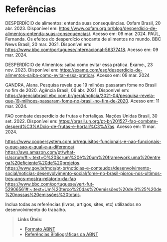 # Referências

DESPERDÍCIO de alimentos: entenda suas consequências. Oxfam Brasil, 20 abr. 2023. Disponível em: <https://www.oxfam.org.br/blog/desperdicio-de-alimentos-entenda-suas-consequencias/>. Acesso em: 09 mar. 2024. 
PAÚL, Fernanda. Os efeitos do desperdício chocante de alimentos no mundo. BBC News Brasil, 20 mar. 2021. Disponível em: <https://www.bbc.com/portuguese/internacional-56377418>. Acesso em: 09 mar. 2024. 

DESPERDÍCIO de Alimentos: saiba como evitar essa prática. Exame., 23 nov. 2023. Disponível em: <https://exame.com/esg/desperdicio-de-alimentos-saiba-como-evitar-essa-pratica/>. Acesso em: 09 mar. 2024

GANDRA, Alana. Pesquisa revela que 19 milhões passaram fome no Brasil no fim de 2020. Agência Brasil, 06 abr. 2021. Disponível em: <https://agenciabrasil.ebc.com.br/geral/noticia/2021-04/pesquisa-revela-que-19-milhoes-passaram-fome-no-brasil-no-fim-de-2020>. Acesso em: 11 mar. 2024.

FAO combate desperdício de frutas e hortaliças. Nações Unidas Brasil, 30 set. 2022. Disponível em: <https://brasil.un.org/pt-br/201527-fao-combate-desperd%C3%ADcio-de-frutas-e-hortali%C3%A7as>. Acesso em: 11 mar. 2024. 

https://www.coopersystem.com.br/requisitos-funcionais-e-nao-funcionais-o-que-sao-e-qual-e-a-diferenca/ <br>
https://aws.amazon.com/pt/what-is/scrum/#:~:text=O%20Scrum%20é%20um%20framework,uma%20entrega%20eficiente%20de%20projetos. <br>
https://www.gov.br/mds/pt-br/noticias-e-conteudos/desenvolvimento-social/noticias-desenvolvimento-social/fome-no-brasil-piorou-nos-ultimos-tres-anos-mostra-relatorio-da-fao <br>
https://www.bbc.com/portuguese/vert-fut-52906561#:~:text=Um%20terço%20das%20emissões%20de,8%25%20de%20nossas%20emissões%20totais.

Inclua todas as referências (livros, artigos, sites, etc) utilizados no desenvolvimento do trabalho.

> **Links Úteis**:
> - [Formato ABNT](https://www.normastecnicas.com/abnt/trabalhos-academicos/referencias/)
> - [Referências Bibliográficas da ABNT](https://comunidade.rockcontent.com/referencia-bibliografica-abnt/)
